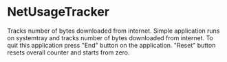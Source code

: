 NetUsageTracker
===============

Tracks number of bytes downloaded from internet.
Simple application runs on systemtray and tracks number of bytes downloaded from internet. 
To quit this application press "End" button on the application.
"Reset" button resets overall counter and starts from zero.
